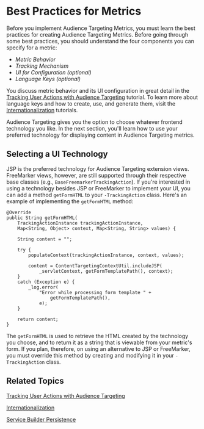 # Best Practices for Metrics [](id=best-practices-for-metrics)

Before you implement Audience Targeting Metrics, you must learn the best 
practices for creating Audience Targeting Metrics. Before going through some 
best practices, you should understand the four components you can specify for a 
metric:

- *Metric Behavior*
- *Tracking Mechanism*
- *UI for Configuration (optional)*
- *Language Keys (optional)*

You discuss metric behavior and its UI configuration in great detail in the
[Tracking User Actions with Audience Targeting](/develop/tutorials/-/knowledge_base/7-0/tracking-user-actions-with-audience-targeting)
tutorial. To learn more about language keys and how to create, use, and generate
them, visit the
[Internationalization](/develop/tutorials/-/knowledge_base/7-0/internationalization)
tutorials.

Audience Targeting gives you the option to choose whatever frontend technology
you like. In the next section, you'll learn how to use your preferred technology
for displaying content in Audience Targeting metrics.

## Selecting a UI Technology [](id=selecting-a-ui-technology)

JSP is the preferred technology for Audience Targeting extension views. 
FreeMarker views, however, are still supported through their respective base 
classes (e.g., `BaseFreemarkerTrackingAction`). If you're interested in using a 
technology besides JSP or FreeMarker to implement your UI, you can add a method 
`getFormHTML` to your `-TrackingAction` class. Here's an example of 
implementing the `getFormHTML` method:

    @Override
    public String getFormHTML(
        TrackingActionInstance trackingActionInstance,
        Map<String, Object> context, Map<String, String> values) {

        String content = "";

        try {
            populateContext(trackingActionInstance, context, values);

            content = ContentTargetingContextUtil.includeJSP(
                _servletContext, getFormTemplatePath(), context);
        }
        catch (Exception e) {
            _log.error(
                "Error while processing form template " +
                    getFormTemplatePath(),
                e);
        }

        return content;
    }

The `getFormHTML` is used to retrieve the HTML created by the technology you
choose, and to return it as a string that is viewable from your metric's form.
If you plan, therefore, on using an alternative to JSP or FreeMarker, you
must override this method by creating and modifying it in your `-TrackingAction`
class.

## Related Topics [](id=related-topics)

[Tracking User Actions with Audience Targeting](/develop/tutorials/-/knowledge_base/7-0/tracking-user-actions-with-audience-targeting)

[Internationalization](/develop/tutorials/-/knowledge_base/7-0/internationalization)

[Service Builder Persistence](/develop/tutorials/-/knowledge_base/7-0/service-builder-persistence)
